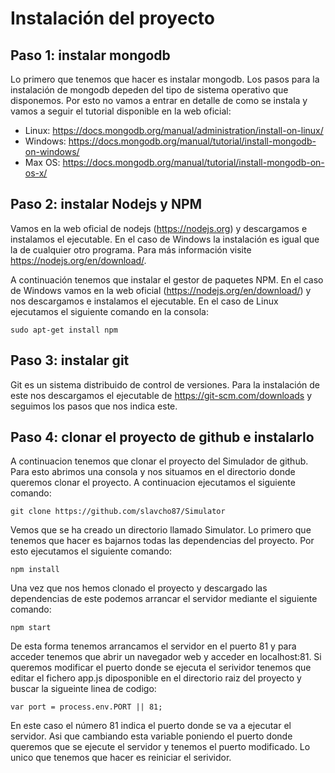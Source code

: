 # Instalación del proyecto

## Paso 1: instalar mongodb

Lo primero que tenemos que hacer es instalar mongodb. Los pasos para la instalación de mongodb depeden del tipo de sistema operativo que disponemos. Por esto no vamos a entrar en detalle de como se instala y vamos a seguir el tutorial disponible en la web oficial:

* Linux: https://docs.mongodb.org/manual/administration/install-on-linux/ 
* Windows: https://docs.mongodb.org/manual/tutorial/install-mongodb-on-windows/ 
* Max OS: https://docs.mongodb.org/manual/tutorial/install-mongodb-on-os-x/ 

## Paso 2: instalar Nodejs y NPM

Vamos en la web oficial de nodejs (https://nodejs.org) y descargamos e instalamos el ejecutable. En el caso de Windows la instalación es igual que la de cualquier otro programa. Para más información visite https://nodejs.org/en/download/. 

A continuación tenemos que instalar el gestor de paquetes NPM. En el caso de Windows vamos en la web oficial (https://nodejs.org/en/download/) y nos descargamos e instalamos el ejecutable. En el caso de Linux ejecutamos el siguiente comando en la consola:

    sudo apt-get install npm

## Paso 3: instalar git
Git es un sistema distribuido de control de versiones. Para la instalación de este nos descargamos el ejecutable de https://git-scm.com/downloads y seguimos los pasos que nos indica este. 

## Paso 4: clonar el proyecto de github e instalarlo

A continuacion tenemos que clonar el proyecto del Simulador de github. Para esto abrimos una consola y nos situamos en el directorio donde queremos clonar el proyecto. A continuacion ejecutamos el siguiente comando:

    git clone https://github.com/slavcho87/Simulator

Vemos que se ha creado un directorio llamado Simulator. Lo primero que tenemos que hacer es bajarnos todas las dependencias del proyecto. Por esto ejecutamos el siguiente comando:

    npm install

Una vez que nos hemos clonado el proyecto y descargado las dependencias de este podemos arrancar el servidor mediante el siguiente comando:

    npm start
    
De esta forma tenemos arrancamos el servidor en el puerto 81 y para acceder tenemos que abrir un navegador web y acceder en localhost:81. Si queremos modificar el puerto donde se ejecuta el serividor tenemos que editar el fichero app.js diposponible en el directorio raiz del proyecto y buscar la sigueinte linea de codigo:

    var port = process.env.PORT || 81;
    
En este caso el número 81 indica el puerto donde se va a ejecutar el servidor. Asi que cambiando esta variable poniendo el puerto donde queremos que se ejecute el servidor y tenemos el puerto modificado. Lo unico que tenemos que hacer es reiniciar el serividor.
